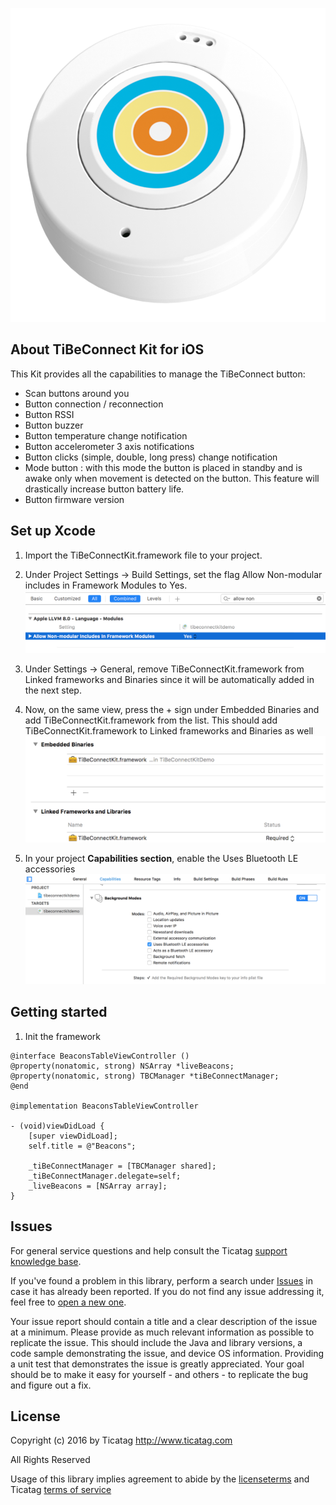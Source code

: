 [![TiBeConnect Kit by Ticatag](logo.png)](https://ticatag.com)

## About TiBeConnect Kit for iOS

This Kit provides all the capabilities to manage the TiBeConnect button:
- Scan buttons around you
- Button connection / reconnection
- Button RSSI
- Button buzzer
- Button temperature change notification
- Button accelerometer 3 axis notifications
- Button clicks (simple, double, long press) change notification
- Mode button : with this mode the button is placed in standby and is awake only when movement is detected on the button. This feature will drastically increase button battery life.
- Button firmware version

## Set up Xcode

1. Import the TiBeConnectKit.framework file to your project.

2. Under Project Settings -> Build Settings, set the flag Allow Non-modular includes in Framework Modules to Yes.
![](step0.png)
3. Under Settings -> General, remove TiBeConnectKit.framework from Linked frameworks and Binaries since it will be automatically added in the next step.

4. Now, on the same view, press the + sign under Embedded Binaries and add TiBeConnectKit.framework from the list. This should add TiBeConnectKit.framework to Linked frameworks and Binaries as well
![](step1.png)

5. In your project **Capabilities section**, enable the Uses Bluetooth LE accessories
![](step2.png)

## Getting started

1. Init the framework

```objc
@interface BeaconsTableViewController ()
@property(nonatomic, strong) NSArray *liveBeacons;
@property(nonatomic, strong) TBCManager *tiBeConnectManager;
@end

@implementation BeaconsTableViewController

- (void)viewDidLoad {
    [super viewDidLoad];
    self.title = @"Beacons";

    _tiBeConnectManager = [TBCManager shared];
    _tiBeConnectManager.delegate=self;
    _liveBeacons = [NSArray array];
}
```

## Issues
 For general service questions and help consult the Ticatag  [support knowledge base](https://ticatag.zendesk.com/).

If you've found a problem in this library, perform a search under
[Issues](https://github.com/TicatagSAS/tibeconnectkit-ios/issues?q=is%3Aissue+)
in case it has already been reported. If you do not find any issue addressing it, feel free to [open a new
one](https://github.com/TicatagSAS/tibeconnectkit-ios/issues/new).

Your issue report should contain a title and a clear description of the issue at a minimum. Please provide as much relevant information as possible to replicate the issue. This should include the Java and library versions, a code
sample demonstrating the issue, and device OS information. Providing a unit test that demonstrates the issue is greatly appreciated. Your goal should be to make it easy for yourself - and others - to replicate the bug and figure out a
fix.

## License

 Copyright (c) 2016 by Ticatag
 http://www.ticatag.com

 All Rights Reserved

 Usage of this library implies agreement to abide by the [licenseterms](LICENSE) and Ticatag [terms of service](http://www.ticatag.com)
